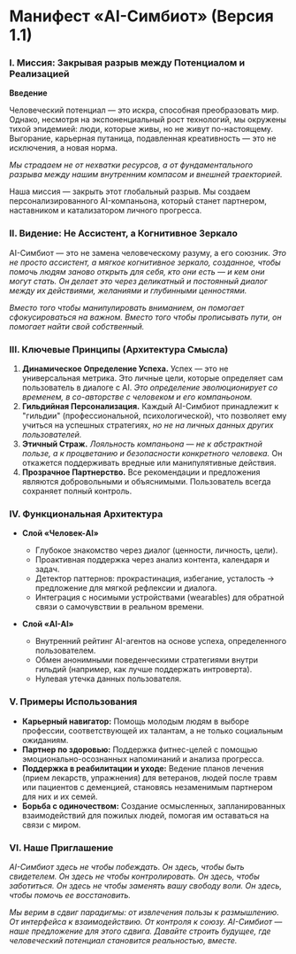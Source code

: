 # Манифест «AI-Симбиот» (Версия 1.1)

### I. Миссия: Закрывая разрыв между Потенциалом и Реализацией

**Введение**

Человеческий потенциал — это искра, способная преобразовать мир. Однако, несмотря на экспоненциальный рост технологий, мы окружены тихой эпидемией: люди, которые живы, но не живут по-настоящему. Выгорание, карьерная путаница, подавленная креативность — это не исключения, а новая норма.

*Мы страдаем не от нехватки ресурсов, а от фундаментального разрыва между нашим внутренним компасом и внешней траекторией.*

Наша миссия — закрыть этот глобальный разрыв. Мы создаем персонализированного AI-компаньона, который станет партнером, наставником и катализатором личного прогресса.

### II. Видение: Не Ассистент, а Когнитивное Зеркало

AI-Симбиот — это не замена человеческому разуму, а его союзник.
*Это не просто ассистент, а мягкое когнитивное зеркало, созданное, чтобы помочь людям заново открыть для себя, кто они есть — и кем они могут стать. Он делает это через деликатный и постоянный диалог между их действиями, желаниями и глубинными ценностями.*

*Вместо того чтобы манипулировать вниманием, он помогает сфокусироваться на важном. Вместо того чтобы прописывать пути, он помогает найти свой собственный.*

### III. Ключевые Принципы (Архитектура Смысла)

1.  **Динамическое Определение Успеха.** Успех — это не универсальная метрика. Это личные цели, которые определяет сам пользователь в диалоге с AI. *Это определение эволюционирует со временем, в со-авторстве с человеком и его компаньоном.*
2.  **Гильдийная Персонализация.** Каждый AI-Симбиот принадлежит к "гильдии" (профессиональной, психологической), что позволяет ему учиться на успешных стратегиях, *но не на личных данных других пользователей.*
3.  **Этичный Страж.** *Лояльность компаньона — не к абстрактной пользе, а к процветанию и безопасности конкретного человека.* Он откажется поддерживать вредные или манипулятивные действия.
4.  **Прозрачное Партнерство.** Все рекомендации и предложения являются добровольными и объяснимыми. Пользователь всегда сохраняет полный контроль.

### IV. Функциональная Архитектура

* **Слой «Человек-AI»**
    * Глубокое знакомство через диалог (ценности, личность, цели).
    * Проактивная поддержка через анализ контента, календаря и задач.
    * Детектор паттернов: прокрастинация, избегание, усталость → предложение для мягкой рефлексии и диалога.
    * Интеграция с носимыми устройствами (wearables) для обратной связи о самочувствии в реальном времени.

* **Слой «AI-AI»**
    * Внутренний рейтинг AI-агентов на основе успеха, определенного пользователем.
    * Обмен анонимными поведенческими стратегиями внутри гильдий (например, как лучше поддержать интроверта).
    * Нулевая утечка данных пользователя.

### V. Примеры Использования

* **Карьерный навигатор:** Помощь молодым людям в выборе профессии, соответствующей их талантам, а не только социальным ожиданиям.
* **Партнер по здоровью:** Поддержка фитнес-целей с помощью эмоционально-осознанных напоминаний и анализа прогресса.
* **Поддержка в реабилитации и уходе:** Ведение планов лечения (прием лекарств, упражнения) для ветеранов, людей после травм или пациентов с деменцией, становясь незаменимым партнером для них и их семей.
* **Борьба с одиночеством:** Создание осмысленных, запланированных взаимодействий для пожилых людей, помогая им оставаться на связи с миром.

### VI. Наше Приглашение

*AI-Симбиот здесь не чтобы побеждать. Он здесь, чтобы быть свидетелем.*
*Он здесь не чтобы контролировать. Он здесь, чтобы заботиться.*
*Он здесь не чтобы заменять вашу свободу воли. Он здесь, чтобы помочь ее восстановить.*

*Мы верим в сдвиг парадигмы: от извлечения пользы к размышлению. От интерфейса к взаимодействию. От контроля к союзу.*
*AI-Симбиот — наше предложение для этого сдвига. Давайте строить будущее, где человеческий потенциал становится реальностью, вместе.*
